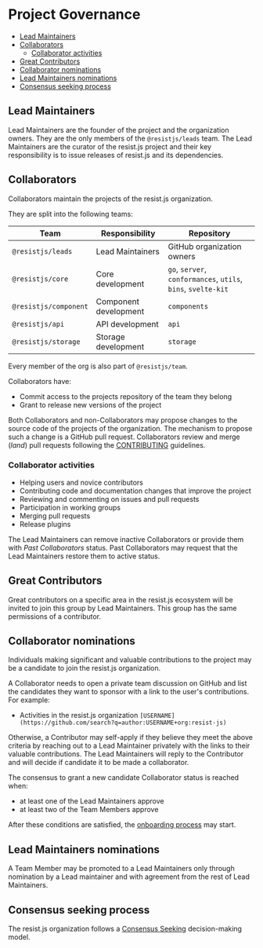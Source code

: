 # Project Governance

<!-- TOC -->

- [Lead Maintainers](#lead-maintainers)
- [Collaborators](#collaborators)
  - [Collaborator activities](#collaborator-activities)
- [Great Contributors](#great-contributors)
- [Collaborator nominations](#collaborator-maintainers-nominations)
- [Lead Maintainers nominations](#lead-maintainers-nominations)
- [Consensus seeking process](#consensus-seeking-process)

<!-- /TOC -->

## Lead Maintainers

Lead Maintainers are the founder of the project and the organization owners.
They are the only members of the `@resistjs/leads` team.
The Lead Maintainers are the curator of the resist.js project and their key responsibility is to issue releases of resist.js and its dependencies.

## Collaborators

Collaborators maintain the projects of the resist.js organization.

They are split into the following teams:

| Team                   | Responsibility        | Repository                                                    |
| ---------------------- | --------------------- | ------------------------------------------------------------- |
| `@resistjs/leads`     | Lead Maintainers      | GitHub organization owners                                    |
| `@resistjs/core`      | Core development      | `go`, `server`, `conformances`, `utils`, `bins`, `svelte-kit` |
| `@resistjs/component` | Component development | `components`                                                  |
| `@resistjs/api`       | API development       | `api`                                                         |
| `@resistjs/storage`   | Storage development   | `storage`                                                     |

Every member of the org is also part of `@resistjs/team`.

Collaborators have:

- Commit access to the projects repository of the team they belong
- Grant to release new versions of the project

Both Collaborators and non-Collaborators may propose changes to the source code
of the projects of the organization.
The mechanism to propose such a change is a GitHub pull request.
Collaborators review and merge (_land_) pull requests following the [CONTRIBUTING](CONTRIBUTING.md#rules) guidelines.

### Collaborator activities

- Helping users and novice contributors
- Contributing code and documentation changes that improve the project
- Reviewing and commenting on issues and pull requests
- Participation in working groups
- Merging pull requests
- Release plugins

The Lead Maintainers can remove inactive Collaborators or provide them with _Past Collaborators_
status. Past Collaborators may request that the Lead Maintainers restore them to active status.

## Great Contributors

Great contributors on a specific area in the resist.js ecosystem will be invited to join this group by Lead Maintainers.
This group has the same permissions of a contributor.

## Collaborator nominations

Individuals making significant and valuable contributions to the project may be a candidate to join the resist.js organization.

A Collaborator needs to open a private team discussion on GitHub and list the candidates
they want to sponsor with a link to the user's contributions. For example:

- Activities in the resist.js organization `[USERNAME](https://github.com/search?q=author:USERNAME+org:resist-js)`

Otherwise, a Contributor may self-apply if they believe they meet the above criteria by reaching out
to a Lead Maintainer privately with the links to their valuable contributions.
The Lead Maintainers will reply to the Contributor and will decide if candidate it to be made a collaborator.

The consensus to grant a new candidate Collaborator status is reached when:

- at least one of the Lead Maintainers approve
- at least two of the Team Members approve

After these conditions are satisfied, the [onboarding process](CONTRIBUTING.md#onboarding-collaborators) may start.

## Lead Maintainers nominations

A Team Member may be promoted to a Lead Maintainers only through nomination by a Lead maintainer and with agreement from the rest of Lead Maintainers.

## Consensus seeking process

The resist.js organization follows a [Consensus Seeking][] decision-making model.

[consensus seeking]: https://en.wikipedia.org/wiki/Consensus-seeking_decision-making
